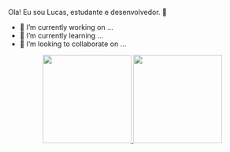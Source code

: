 Ola! Eu sou Lucas, estudante e desenvolvedor. 👋


- 🔭 I’m currently working on ...
- 🌱 I’m currently learning ...
- 👯 I’m looking to collaborate on ...


<div align="center">
  <a href="https://github.com/LucasChrystian">
  <img height="180em" src="https://github-readme-stats.vercel.app/api?username=LucasChrystian&show_icons=true&theme=dark&include_all_commits=true&count_private=true"/>
  <img height="180em" src="https://github-readme-stats.vercel.app/api/top-langs/?username=LucasChrystian&layout=compact&langs_count=7&theme=dracula"/>
</div>
